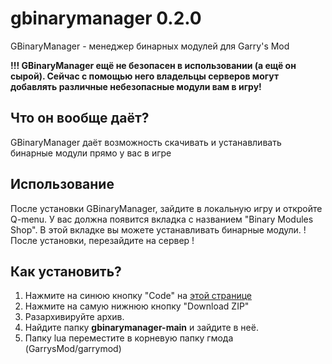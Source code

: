 # gbinarymanager 0.2.0
GBinaryManager - менеджер бинарных модулей для Garry's Mod

**!!! GBinaryManager ещё не безопасен в использовании (а ещё он сырой). Сейчас с помощью него владельцы серверов могут добавлять различные небезопасные модули вам в игру!**

## Что он вообще даёт?
GBinaryManager даёт возможность скачивать и устанавливать бинарные модули прямо у вас в игре

## Использование
После установки GBinaryManager, зайдите в локальную игру и откройте Q-menu. У вас должна появится вкладка с названием "Binary Modules Shop".
В этой вкладке вы можете устанавливать бинарные модули.
! После установки, перезайдите на сервер !

## Как установить?
1. Нажмите на синюю кнопку "Code" на [этой странице](https://github.com/smokingplaya/gbinarymanager)
2. Нажмите на самую нижнюю кнопку "Download ZIP"
3. Разархивируйте архив.
4. Найдите папку **gbinarymanager-main** и зайдите в неё.
5. Папку lua переместите в корневую папку гмода (GarrysMod/garrymod)
